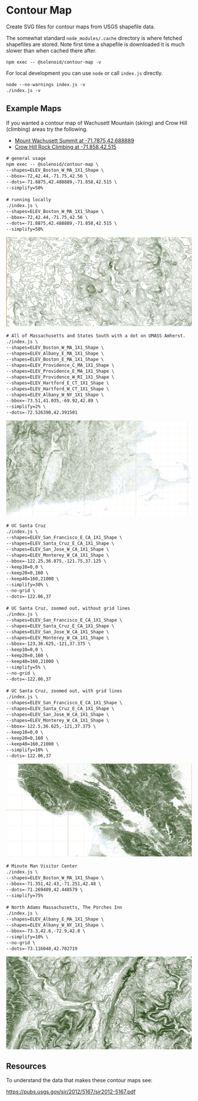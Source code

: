 # Contour Map

Create SVG files for contour maps from USGS shapefile data.

The somewhat standard `node_modules/.cache` directory is where fetched shapefiles are stored. Note first time a shapefile is downloaded it is much slower than when cached there after.

```
npm exec -- @solenoid/contour-map -v
```

For local development you can use `node` or call `index.js` directly.

```
node --no-warnings index.js -v
./index.js -v
```

## Example Maps

If you wanted a contour map of Wachusett Mountain (skiing) and Crow Hill (climbing) areas try the following.

- [Mount Wachusett Summit at -71.7875,42.688889](https://en.wikipedia.org/wiki/Mount_Wachusett)
- [Crow Hill Rock Climbing at -71.858,42.515](https://www.mountainproject.com/area/105905492/crow-hill)

```shell
# general usage
npm exec -- @solenoid/contour-map \
--shapes=ELEV_Boston_W_MA_1X1_Shape \
--bbox=-72,42.44,-71.75,42.56 \
--dots=-71.8875,42.488889,-71.858,42.515 \
--simplify=50%

# running locally
./index.js \
--shapes=ELEV_Boston_W_MA_1X1_Shape \
--bbox=-72,42.44,-71.75,42.56 \
--dots=-71.8875,42.488889,-71.858,42.515 \
--simplify=50%
```

![Mount Wachusett](examples/wachusett.png)

```shell
# All of Massachusetts and States South with a dot on UMASS Amherst.
./index.js \
--shapes=ELEV_Boston_W_MA_1X1_Shape \
--shapes=ELEV_Albany_E_MA_1X1_Shape \
--shapes=ELEV_Boston_E_MA_1X1_Shape \
--shapes=ELEV_Providence_C_MA_1X1_Shape \
--shapes=ELEV_Providence_E_MA_1X1_Shape \
--shapes=ELEV_Providence_W_RI_1X1_Shape \
--shapes=ELEV_Hartford_E_CT_1X1_Shape \
--shapes=ELEV_Hartford_W_CT_1X1_Shape \
--shapes=ELEV_Albany_W_NY_1X1_Shape \
--bbox=-73.51,41.035,-69.92,42.89 \
--simplify=2% \
--dots=-72.526390,42.391501
```

![Massachusetts](examples/massachusetts.png)

```shell
# UC Santa Cruz
./index.js \
--shapes=ELEV_San_Francisco_E_CA_1X1_Shape \
--shapes=ELEV_Santa_Cruz_E_CA_1X1_Shape \
--shapes=ELEV_San_Jose_W_CA_1X1_Shape \
--shapes=ELEV_Monterey_W_CA_1X1_Shape \
--bbox=-122.25,36.875,-121.75,37.125 \
--keep10=0,0 \
--keep20=0,160 \
--keep40=160,21000 \
--simplify=30% \
--no-grid \
--dots=-122.06,37

# UC Santa Cruz, zoomed out, without grid lines
./index.js \
--shapes=ELEV_San_Francisco_E_CA_1X1_Shape \
--shapes=ELEV_Santa_Cruz_E_CA_1X1_Shape \
--shapes=ELEV_San_Jose_W_CA_1X1_Shape \
--shapes=ELEV_Monterey_W_CA_1X1_Shape \
--bbox=-123,36.625,-121,37.375 \
--keep10=0,0 \
--keep20=0,160 \
--keep40=160,21000 \
--simplify=5% \
--no-grid \
--dots=-122.06,37

# UC Santa Cruz, zoomed out, with grid lines
./index.js \
--shapes=ELEV_San_Francisco_E_CA_1X1_Shape \
--shapes=ELEV_Santa_Cruz_E_CA_1X1_Shape \
--shapes=ELEV_San_Jose_W_CA_1X1_Shape \
--shapes=ELEV_Monterey_W_CA_1X1_Shape \
--bbox=-122.5,36.625,-121,37.375 \
--keep10=0,0 \
--keep20=0,160 \
--keep40=160,21000 \
--simplify=10% \
--dots=-122.06,37
```

![UC Santa Cruz](examples/uc-santa-cruz.png)

```shell
# Minute Man Visitor Center
./index.js \
--shapes=ELEV_Boston_W_MA_1X1_Shape \
--bbox=-71.351,42.43,-71.251,42.48 \
--dots=-71.269489,42.448579 \
--simplify=75%

# North Adams Massachusetts, The Porches Inn
./index.js \
--shapes=ELEV_Albany_E_MA_1X1_Shape \
--shapes=ELEV_Albany_W_NY_1X1_Shape \
--bbox=-73.3,42.6,-72.9,42.8 \
--simplify=10% \
--no-grid \
--dots=-73.116040,42.702719
```

![North Adams, The Porches Inn](examples/north-adams.png)

## Resources

To understand the data that makes these contour maps see:

https://pubs.usgs.gov/sir/2012/5167/sir2012-5167.pdf
